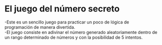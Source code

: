

<h1>El juego del número secreto</h1>
-Este es un sencillo juego para practicar un poco de lógica de programación de manera divertida.<br>
-El juego consiste en adivinar el número generado aleatoriamente dentro de un rango determinado de números y con la posibilidad de 5 intentos.
